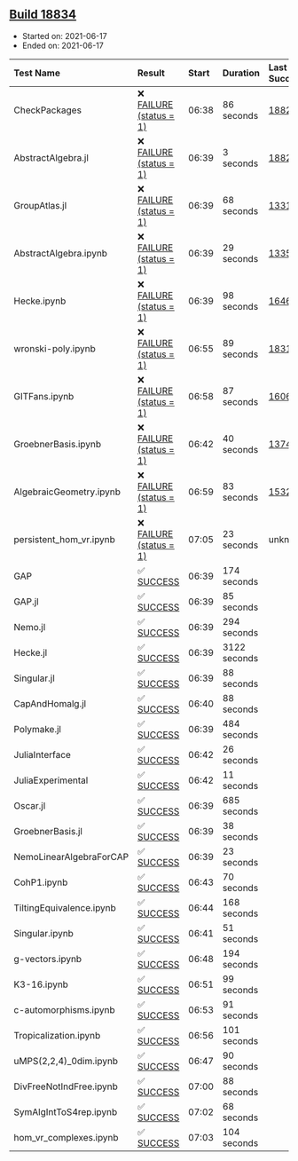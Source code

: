 ## [Build 18834](https://oscarci.mathematik.uni-kl.de/job/oscar/18834/)

* Started on: 2021-06-17
* Ended on: 2021-06-17

| Test Name    | Result | Start | Duration | Last Success | First Failure |
|:-------------|:-------|:------|:---------|:-------------|:--------------|
| CheckPackages | ❌ [FAILURE (status = 1)](https://oscarci.mathematik.uni-kl.de/job/oscar/18834/artifact/logs/build-18834/CheckPackages.log) | 06:38 | 86 seconds | [18822](https://oscarci.mathematik.uni-kl.de/job/oscar/18822/) | [18823](https://oscarci.mathematik.uni-kl.de/job/oscar/18823/) |
| AbstractAlgebra.jl | ❌ [FAILURE (status = 1)](https://oscarci.mathematik.uni-kl.de/job/oscar/18834/artifact/logs/build-18834/AbstractAlgebra.jl.log) | 06:39 | 3 seconds | [18822](https://oscarci.mathematik.uni-kl.de/job/oscar/18822/) | [18823](https://oscarci.mathematik.uni-kl.de/job/oscar/18823/) |
| GroupAtlas.jl | ❌ [FAILURE (status = 1)](https://oscarci.mathematik.uni-kl.de/job/oscar/18834/artifact/logs/build-18834/GroupAtlas.jl.log) | 06:39 | 68 seconds | [13311](https://oscarci.mathematik.uni-kl.de/job/oscar/13311/) | [13312](https://oscarci.mathematik.uni-kl.de/job/oscar/13312/) |
| AbstractAlgebra.ipynb | ❌ [FAILURE (status = 1)](https://oscarci.mathematik.uni-kl.de/job/oscar/18834/artifact/logs/build-18834/AbstractAlgebra.ipynb.log) | 06:39 | 29 seconds | [13355](https://oscarci.mathematik.uni-kl.de/job/oscar/13355/) | [13356](https://oscarci.mathematik.uni-kl.de/job/oscar/13356/) |
| Hecke.ipynb | ❌ [FAILURE (status = 1)](https://oscarci.mathematik.uni-kl.de/job/oscar/18834/artifact/logs/build-18834/Hecke.ipynb.log) | 06:39 | 98 seconds | [16463](https://oscarci.mathematik.uni-kl.de/job/oscar/16463/) | [16464](https://oscarci.mathematik.uni-kl.de/job/oscar/16464/) |
| wronski-poly.ipynb | ❌ [FAILURE (status = 1)](https://oscarci.mathematik.uni-kl.de/job/oscar/18834/artifact/logs/build-18834/wronski-poly.ipynb.log) | 06:55 | 89 seconds | [18314](https://oscarci.mathematik.uni-kl.de/job/oscar/18314/) | [18315](https://oscarci.mathematik.uni-kl.de/job/oscar/18315/) |
| GITFans.ipynb | ❌ [FAILURE (status = 1)](https://oscarci.mathematik.uni-kl.de/job/oscar/18834/artifact/logs/build-18834/GITFans.ipynb.log) | 06:58 | 87 seconds | [16068](https://oscarci.mathematik.uni-kl.de/job/oscar/16068/) | [16069](https://oscarci.mathematik.uni-kl.de/job/oscar/16069/) |
| GroebnerBasis.ipynb | ❌ [FAILURE (status = 1)](https://oscarci.mathematik.uni-kl.de/job/oscar/18834/artifact/logs/build-18834/GroebnerBasis.ipynb.log) | 06:42 | 40 seconds | [13748](https://oscarci.mathematik.uni-kl.de/job/oscar/13748/) | [13749](https://oscarci.mathematik.uni-kl.de/job/oscar/13749/) |
| AlgebraicGeometry.ipynb | ❌ [FAILURE (status = 1)](https://oscarci.mathematik.uni-kl.de/job/oscar/18834/artifact/logs/build-18834/AlgebraicGeometry.ipynb.log) | 06:59 | 83 seconds | [15322](https://oscarci.mathematik.uni-kl.de/job/oscar/15322/) | [15323](https://oscarci.mathematik.uni-kl.de/job/oscar/15323/) |
| persistent_hom_vr.ipynb | ❌ [FAILURE (status = 1)](https://oscarci.mathematik.uni-kl.de/job/oscar/18834/artifact/logs/build-18834/persistent_hom_vr.ipynb.log) | 07:05 | 23 seconds | unknown | unknown |
| GAP | ✅ [SUCCESS](https://oscarci.mathematik.uni-kl.de/job/oscar/18834/artifact/logs/build-18834/GAP.log) | 06:39 | 174 seconds |  |  |
| GAP.jl | ✅ [SUCCESS](https://oscarci.mathematik.uni-kl.de/job/oscar/18834/artifact/logs/build-18834/GAP.jl.log) | 06:39 | 85 seconds |  |  |
| Nemo.jl | ✅ [SUCCESS](https://oscarci.mathematik.uni-kl.de/job/oscar/18834/artifact/logs/build-18834/Nemo.jl.log) | 06:39 | 294 seconds |  |  |
| Hecke.jl | ✅ [SUCCESS](https://oscarci.mathematik.uni-kl.de/job/oscar/18834/artifact/logs/build-18834/Hecke.jl.log) | 06:39 | 3122 seconds |  |  |
| Singular.jl | ✅ [SUCCESS](https://oscarci.mathematik.uni-kl.de/job/oscar/18834/artifact/logs/build-18834/Singular.jl.log) | 06:39 | 88 seconds |  |  |
| CapAndHomalg.jl | ✅ [SUCCESS](https://oscarci.mathematik.uni-kl.de/job/oscar/18834/artifact/logs/build-18834/CapAndHomalg.jl.log) | 06:40 | 88 seconds |  |  |
| Polymake.jl | ✅ [SUCCESS](https://oscarci.mathematik.uni-kl.de/job/oscar/18834/artifact/logs/build-18834/Polymake.jl.log) | 06:39 | 484 seconds |  |  |
| JuliaInterface | ✅ [SUCCESS](https://oscarci.mathematik.uni-kl.de/job/oscar/18834/artifact/logs/build-18834/JuliaInterface.log) | 06:42 | 26 seconds |  |  |
| JuliaExperimental | ✅ [SUCCESS](https://oscarci.mathematik.uni-kl.de/job/oscar/18834/artifact/logs/build-18834/JuliaExperimental.log) | 06:42 | 11 seconds |  |  |
| Oscar.jl | ✅ [SUCCESS](https://oscarci.mathematik.uni-kl.de/job/oscar/18834/artifact/logs/build-18834/Oscar.jl.log) | 06:39 | 685 seconds |  |  |
| GroebnerBasis.jl | ✅ [SUCCESS](https://oscarci.mathematik.uni-kl.de/job/oscar/18834/artifact/logs/build-18834/GroebnerBasis.jl.log) | 06:39 | 38 seconds |  |  |
| NemoLinearAlgebraForCAP | ✅ [SUCCESS](https://oscarci.mathematik.uni-kl.de/job/oscar/18834/artifact/logs/build-18834/NemoLinearAlgebraForCAP.log) | 06:39 | 23 seconds |  |  |
| CohP1.ipynb | ✅ [SUCCESS](https://oscarci.mathematik.uni-kl.de/job/oscar/18834/artifact/logs/build-18834/CohP1.ipynb.log) | 06:43 | 70 seconds |  |  |
| TiltingEquivalence.ipynb | ✅ [SUCCESS](https://oscarci.mathematik.uni-kl.de/job/oscar/18834/artifact/logs/build-18834/TiltingEquivalence.ipynb.log) | 06:44 | 168 seconds |  |  |
| Singular.ipynb | ✅ [SUCCESS](https://oscarci.mathematik.uni-kl.de/job/oscar/18834/artifact/logs/build-18834/Singular.ipynb.log) | 06:41 | 51 seconds |  |  |
| g-vectors.ipynb | ✅ [SUCCESS](https://oscarci.mathematik.uni-kl.de/job/oscar/18834/artifact/logs/build-18834/g-vectors.ipynb.log) | 06:48 | 194 seconds |  |  |
| K3-16.ipynb | ✅ [SUCCESS](https://oscarci.mathematik.uni-kl.de/job/oscar/18834/artifact/logs/build-18834/K3-16.ipynb.log) | 06:51 | 99 seconds |  |  |
| c-automorphisms.ipynb | ✅ [SUCCESS](https://oscarci.mathematik.uni-kl.de/job/oscar/18834/artifact/logs/build-18834/c-automorphisms.ipynb.log) | 06:53 | 91 seconds |  |  |
| Tropicalization.ipynb | ✅ [SUCCESS](https://oscarci.mathematik.uni-kl.de/job/oscar/18834/artifact/logs/build-18834/Tropicalization.ipynb.log) | 06:56 | 101 seconds |  |  |
| uMPS(2,2,4)_0dim.ipynb | ✅ [SUCCESS](https://oscarci.mathematik.uni-kl.de/job/oscar/18834/artifact/logs/build-18834/uMPS-2-2-4-_0dim.ipynb.log) | 06:47 | 90 seconds |  |  |
| DivFreeNotIndFree.ipynb | ✅ [SUCCESS](https://oscarci.mathematik.uni-kl.de/job/oscar/18834/artifact/logs/build-18834/DivFreeNotIndFree.ipynb.log) | 07:00 | 88 seconds |  |  |
| SymAlgIntToS4rep.ipynb | ✅ [SUCCESS](https://oscarci.mathematik.uni-kl.de/job/oscar/18834/artifact/logs/build-18834/SymAlgIntToS4rep.ipynb.log) | 07:02 | 68 seconds |  |  |
| hom_vr_complexes.ipynb | ✅ [SUCCESS](https://oscarci.mathematik.uni-kl.de/job/oscar/18834/artifact/logs/build-18834/hom_vr_complexes.ipynb.log) | 07:03 | 104 seconds |  |  |
